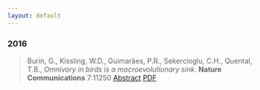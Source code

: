 ```yaml
---
layout: default
---
```


### 2016

> Burin, G., Kissling, W.D., Guimarães, P.R., Sekercioglu, C.H.,
> Quental, T.B., *Omnivory in birds is a macroevolutionary sink*.
> **Nature Communications** 7:11250
> [Abstract](http://www.nature.com/ncomms/2016/160407/ncomms11250/full/ncomms11250.html)
> [PDF](http://www.nature.com/ncomms/2016/160407/ncomms11250/pdf/ncomms11250.pdf)
